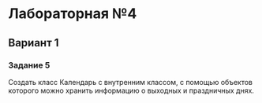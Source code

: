 # Лабораторная №4
## Вариант 1
### Задание 5
Создать класс Календарь с внутренним классом, с помощью объектов которого можно хранить информацию о выходных и праздничных днях.
